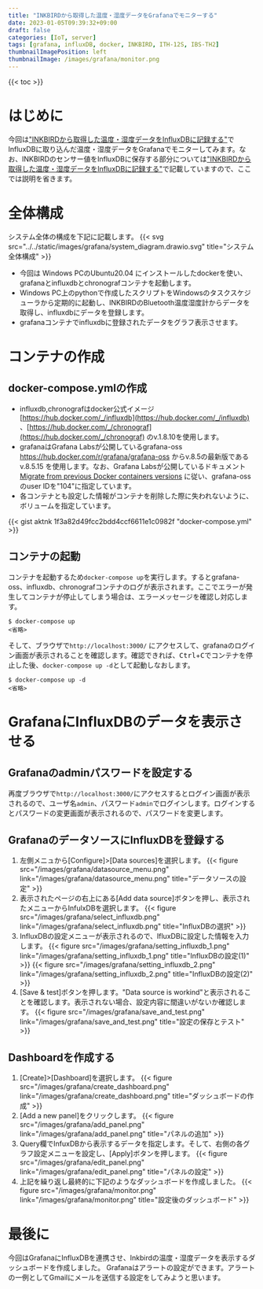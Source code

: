 ```yaml
---
title: "INKBIRDから取得した温度・湿度データをGrafanaでモニターする"
date: 2023-01-05T09:39:32+09:00
draft: false
categories: [IoT, server]
tags: [grafana, influxDB, docker, INKBIRD, ITH-12S, IBS-TH2]
thumbnailImagePosition: left
thumbnailImage: /images/grafana/monitor.png
---
```

{{< toc >}}

# はじめに

今回は["INKBIRDから取得した温度・湿度データをInfluxDBに記録する"](/2022/12/30/influxdb/)でInfluxDBに取り込んだ温度・湿度データをGrafanaでモニターしてみます。なお、INKBIRDのセンサー値をInfluxDBに保存する部分については["INKBIRDから取得した温度・湿度データをInfluxDBに記録する"](/2022/12/30/influxdb/)で記載していますので、ここでは説明を省きます。

# 全体構成

システム全体の構成を下記に記載します。
{{< svg src="../../static/images/grafana/system_diagram.drawio.svg" title="システム全体構成" >}}
- 今回は Windows PCのUbuntu20.04 にインストールしたdockerを使い、grafanaとinfluxdbとchronografコンテナを起動します。
- Windows PC上のpythonで作成したスクリプトをWindowsのタスクスケジューラから定期的に起動し、INKBIRDのBluetooth温度湿度計からデータを取得し、influxdbにデータを登録します。
- grafanaコンテナでinfluxdbに登録されたデータをグラフ表示させます。

# コンテナの作成

## docker-compose.ymlの作成

- influxdb,chronografはdocker公式イメージ[https://hub.docker.com/_/influxdb](https://hub.docker.com/_/influxdb) 、[https://hub.docker.com/_/chronograf](https://hub.docker.com/_/chronograf) のv.1.8.10を使用します。
- grafanaはGrafana Labsが公開しているgrafana-oss https://hub.docker.com/r/grafana/grafana-oss からv.8.5の最新版であるv.8.5.15  を使用します。なお、Grafana Labsが公開しているドキュメント[Migrate from previous Docker containers versions](https://grafana.com/docs/grafana/v8.5/installation/docker/#migrate-from-previous-docker-containers-versions) に従い、grafana-ossのuser IDを"104"に指定しています。
- 各コンテナとも設定した情報がコンテナを削除した際に失われないように、ボリュームを指定しています。

{{< gist aktnk 1f3a82d49fcc2bdd4ccf6611e1c0982f "docker-compose.yml" >}}

## コンテナの起動

コンテナを起動するため`docker-compose up`を実行します。するとgrafana-oss、influxdb、chronografコンテナのログが表示されます。ここでエラーが発生してコンテナが停止してしまう場合は、エラーメッセージを確認し対応します。
```
$ docker-compose up
<省略>

```
そして、ブラウザで`http://localhost:3000/` にアクセスして、grafanaのログイン画面が表示されることを確認します。確認できれば、<kbd>Ctrl</kbd>+<kbd>C</kbd>でコンテナを停止した後、`docker-compose up -d`として起動しなおします。
```
$ docker-compose up -d
<省略>

```

# GrafanaにInfluxDBのデータを表示させる

## Grafanaのadminパスワードを設定する

再度ブラウザで`http://localhost:3000/`にアクセスするとログイン画面が表示されるので、ユーザ名`admin`、パスワード`admin`でログインします。ログインするとパスワードの変更画面が表示されるので、パスワードを変更します。  

## GrafanaのデータソースにInfluxDBを登録する

1. 左側メニュから[Configure]>[Data sources]を選択します。
{{< figure src="/images/grafana/datasource_menu.png" link="/images/grafana/datasource_menu.png" title="データソースの設定" >}}
1. 表示されたページの右上にある[Add data source]ボタンを押し、表示されたメニューからInfulxDBを選択します。
{{< figure src="/images/grafana/select_influxdb.png" link="/images/grafana/select_influxdb.png" title="InfluxDBの選択" >}}
1. InfluxDBの設定メニューが表示されるので、IfluxDBに設定した情報を入力します。
{{< figure src="/images/grafana/setting_influxdb_1.png" link="/images/grafana/setting_influxdb_1.png" title="InfluxDBの設定(1)" >}}
{{< figure src="/images/grafana/setting_influxdb_2.png" link="/images/grafana/setting_influxdb_2.png" title="InfluxDBの設定(2)" >}}
1. [Save & test]ボタンを押します。"Data source is workind"と表示されることを確認します。表示されない場合、設定内容に間違いがないか確認します。
{{< figure src="/images/grafana/save_and_test.png" link="/images/grafana/save_and_test.png" title="設定の保存とテスト" >}}

## Dashboardを作成する

1. [Create]>[Dashboard]を選択します。
{{< figure src="/images/grafana/create_dashboard.png" link="/images/grafana/create_dashboard.png" title="ダッシュボードの作成" >}}
1. [Add a new panel]をクリックします。
{{< figure src="/images/grafana/add_panel.png" link="/images/grafana/add_panel.png" title="パネルの追加" >}}
1. Query欄でInfuxDBから表示するデータを指定します。そして、右側の各グラフ設定メニューを設定し、[Apply]ボタンを押します。
{{< figure src="/images/grafana/edit_panel.png" link="/images/grafana/edit_panel.png" title="パネルの設定" >}}
1. 上記を繰り返し最終的に下記のようなダッシュボードを作成しました。
{{< figure src="/images/grafana/monitor.png" link="/images/grafana/monitor.png" title="設定後のダッシュボード" >}}

# 最後に

今回はGrafanaにInfluxDBを連携させ、Inkbirdの温度・湿度データを表示するダッシュボードを作成しました。
Grafanaはアラートの設定ができます。アラートの一例としてGmailにメールを送信する設定をしてみようと思います。